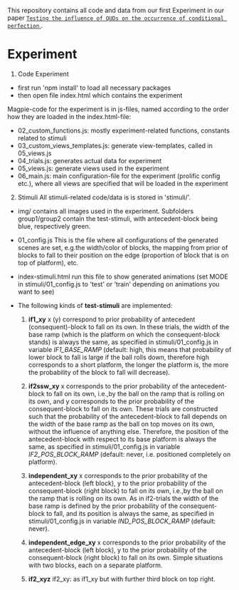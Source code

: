 This repository contains all code and data from our first Experiment in our paper 
[`Testing the influence of QUDs on the occurrence of conditional perfection` ]([https://www.google.com](https://journals.linguisticsociety.org/proceedings/index.php/ELM/article/view/5413)).


# Experiment

1. Code Experiment

- first run 'npm install' to load all necessary packages
- then open file index.html which contains the experiment

Magpie-code for the experiment is in js-files, named according to the order how
they are loaded in the index.html-file:

- 02_custom_functions.js: mostly experiment-related functions, constants related 
to stimuli
- 03_custom_views_templates.js: generate view-templates, called in 05_views.js
- 04_trials.js: generates actual data for experiment
- 05_views.js: generate views used in the experiment
- 06_main.js: main configuration-file for the experiment (prolific config etc.),
where all views are specified that will be loaded in the experiment

2. Stimuli
All stimuli-related code/data is is stored in 'stimuli/'.
- img/
contains all images used in the experiment. Subfolders group1/group2 contain the
test-stimuli, with antecedent-block being blue, respectively green.

- 01_config.js
This is the file where all configurations of the generated scenes are set,
e.g.the width/color of blocks, the mapping from prior of blocks to fall to their
position on the edge (proportion of block that is on top of platform), etc.

- index-stimuli.html
run this file to show generated animations (set MODE in stimuli/01_config.js to
'test' or 'train' depending on animations you want to see)

- The following kinds of **test-stimuli** are implemented:
  1. **if1_xy**
  x (y) correspond to prior probability of antecedent (consequent)-block to fall
  on its own. In these trials, the width of the base ramp (which is the platform
  on which the consequent-block stands) is always the same, as specified in
  stimuli/01_config.js in variable *IF1_BASE_RAMP* (default: high, this means
  that probability of lower block to fall is large if the ball rolls down,
  therefore high corresponds to a short platform, the longer the platform is,
  the more the probability of the block to fall will decrease).

  2. **if2ssw_xy**
  x corresponds to the prior probability of the antecedent-block to fall on its
  own, i.e.,by the ball on the ramp that is rolling on its own, and y
  corresponds to the prior probability of the consequent-block to fall on its
  own. These trials are constructed such that the probability of the
  antecedent-block to fall depends on the width of the base ramp as the ball on
  top moves on its own, without the influence of anything else. Therefore, the
  position of the antecedent-block with respect to its base platform is always
  the same, as specified in stimuli/01_config.js in variable
  *IF2_POS_BLOCK_RAMP* (default: never, i.e. positioned completely on platform).

  3. **independent_xy**
  x corresponds to the prior probability of the antecedent-block (left block), y
  to the prior probability of the consequent-block (right block) to fall on its
  own, i.e.,by the ball on the ramp that is rolling on its own. As in if2-trials
  the width of the base ramp is defined by the prior probability of the
  consequent-block to fall, and its position is always the same, as specified in
  stimuli/01_config.js in variable *IND_POS_BLOCK_RAMP* (default: never).

  4. **independent_edge_xy**
  x corresponds to the prior probability of the antecedent-block (left block), y
  to the prior probability of the consequent-block (right block) to fall on its
  own. Simple situations with two blocks, each on a separate platform.

  5. **if2_xyz**
  if2_xy: as if1_xy but with further third block on top right.

